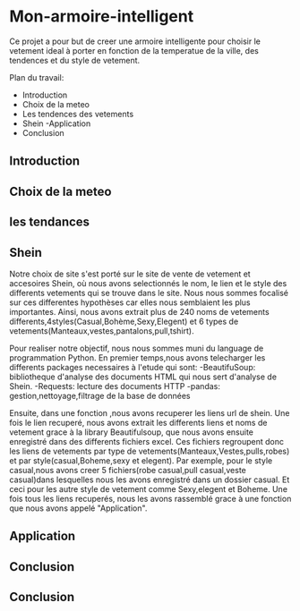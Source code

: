 # Mon-armoire-intelligent


Ce projet a pour but de creer une armoire intelligente pour choisir le vetement ideal à porter en fonction de la temperatue de la ville, des tendences et du style de vetement.

Plan du travail:

- Introduction 
- Choix de la meteo 
- Les tendences des vetements 
- Shein
-Application
- Conclusion



## Introduction



## Choix de la meteo


## les tendances







## Shein

Notre choix de site s'est porté sur le site de vente de vetement et accesoires Shein, où nous avons selectionnés le nom, le lien et le style des differents vetements qui se trouve dans le site. Nous nous sommes focalisé sur ces differentes hypothèses car elles nous semblaient les plus importantes. Ainsi, nous avons extrait plus de  240 noms de vetements differents,4styles(Casual,Bohème,Sexy,Elegent) et 6 types de vetements(Manteaux,vestes,pantalons,pull,tshirt).

Pour realiser notre objectif, nous nous sommes muni du language de programmation Python. En premier temps,nous avons  telecharger les differents packages necessaires à l'etude qui sont: 
-BeautifuSoup: bibliotheque d'analyse des documents HTML qui nous sert d'analyse de Shein.
-Requests: lecture des documents HTTP
-pandas: gestion,nettoyage,filtrage de la base de données

Ensuite, dans une fonction ,nous avons recuperer les liens url de shein. Une fois le lien recuperé, nous avons extrait les differents liens et noms de vetement grace à la library Beautifulsoup, que nous avons ensuite enregistré dans des differents fichiers excel. Ces fichiers regroupent donc les liens de vetements par type de vetements(Manteaux,Vestes,pulls,robes) et par style(casual,Boheme,sexy et elegent). Par exemple, pour le style casual,nous avons creer 5 fichiers(robe casual,pull casual,veste casual)dans lesquelles nous les avons enregistré dans un dossier casual. Et ceci pour les autre style de vetement comme Sexy,elegent et Boheme.
Une fois tous les liens recuperés, nous les avons rassemblé grace à une fonction que nous avons appelé "Application".


## Application












## Conclusion





















## Conclusion



